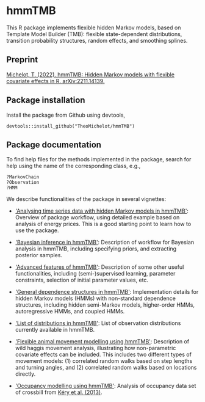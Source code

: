 # hmmTMB

This R package implements flexible hidden Markov models, based on Template Model Builder (TMB): flexible state-dependent distributions, transition probability structures, random effects, and smoothing splines. 

## Preprint

[Michelot, T. (2022). hmmTMB: Hidden Markov models with flexible covariate effects in R. arXiv:2211.14139.](https://arxiv.org/abs/2211.14139)

## Package installation

Install the package from Github using devtools,
```
devtools::install_github("TheoMichelot/hmmTMB")
```

## Package documentation

To find help files for the methods implemented in the package, search for help using the name of the corresponding class, e.g.,
```
?MarkovChain
?Observation
?HMM
```

We describe functionalities of the package in several vignettes:

 - ['Analysing time series data with hidden Markov models in hmmTMB'](https://github.com/TheoMichelot/hmmTMB/blob/master/vignettes/hmmTMB_workflow.pdf): Overview of package workflow, using detailed example based on analysis of energy prices. This is a good starting point to learn how to use the package.
 
 - ['Bayesian inference in hmmTMB'](https://github.com/TheoMichelot/hmmTMB/blob/master/vignettes/hmmTMB_example_stan.pdf): Description of workflow for Bayesian analysis in hmmTMB, including specifying priors, and extracting posterior samples.
 
 - ['Advanced features of hmmTMB'](https://github.com/TheoMichelot/hmmTMB/blob/master/vignettes/hmmTMB_advanced_features.pdf): Description of some other useful functionalities, including (semi-)supervised learning, parameter constraints, selection of initial parameter values, etc.
 
 - ['General dependence structures in hmmTMB'](https://github.com/TheoMichelot/hmmTMB/blob/master/vignettes/hmmTMB_general_structures.pdf): Implementation details for hidden Markov models (HMMs) with non-standard dependence structures, including hidden semi-Markov models, higher-order HMMs, autoregressive HMMs, and coupled HMMs.
 
 - ['List of distributions in hmmTMB'](https://github.com/TheoMichelot/hmmTMB/blob/master/vignettes/hmmTMB_dist_list.pdf): List of observation distributions currently available in hmmTMB.
  
 - ['Flexible animal movement modelling using hmmTMB'](https://github.com/TheoMichelot/hmmTMB/blob/master/vignettes/hmmTMB_example_movement.pdf): Description of wild haggis movement analysis, illustrating how non-parametric covariate effects can be included. This includes two different types of movement models: (1) correlated random walks based on step lengths and turning angles, and (2) correlated random walks based on locations directly.
 
 - ['Occupancy modelling using hmmTMB'](https://github.com/TheoMichelot/hmmTMB/blob/master/vignettes/hmmTMB_example_occupancy.pdf): Analysis of occupancy data set of crossbill from [Kéry et al. (2013)](https://onlinelibrary.wiley.com/doi/10.1111/jbi.12087).
